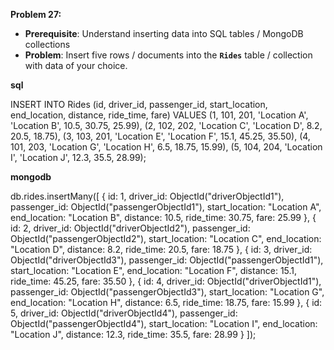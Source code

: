 **Problem 27:**

- **Prerequisite**: Understand inserting data into SQL tables / MongoDB collections
- **Problem**: Insert five rows / documents into the **`Rides`** table / collection with data of your choice.


**sql**

INSERT INTO Rides (id, driver_id, passenger_id, start_location, end_location, distance, ride_time, fare)
VALUES
    (1, 101, 201, 'Location A', 'Location B', 10.5, 30.75, 25.99),
    (2, 102, 202, 'Location C', 'Location D', 8.2, 20.5, 18.75),
    (3, 103, 201, 'Location E', 'Location F', 15.1, 45.25, 35.50),
    (4, 101, 203, 'Location G', 'Location H', 6.5, 18.75, 15.99),
    (5, 104, 204, 'Location I', 'Location J', 12.3, 35.5, 28.99);

**mongodb**
 
 db.rides.insertMany([
    {
        id: 1,
        driver_id: ObjectId("driverObjectId1"),
        passenger_id: ObjectId("passengerObjectId1"),
        start_location: "Location A",
        end_location: "Location B",
        distance: 10.5,
        ride_time: 30.75,
        fare: 25.99
    },
    {
        id: 2,
        driver_id: ObjectId("driverObjectId2"),
        passenger_id: ObjectId("passengerObjectId2"),
        start_location: "Location C",
        end_location: "Location D",
        distance: 8.2,
        ride_time: 20.5,
        fare: 18.75
    },
    {
        id: 3,
        driver_id: ObjectId("driverObjectId3"),
        passenger_id: ObjectId("passengerObjectId1"),
        start_location: "Location E",
        end_location: "Location F",
        distance: 15.1,
        ride_time: 45.25,
        fare: 35.50
    },
    {
        id: 4,
        driver_id: ObjectId("driverObjectId1"),
        passenger_id: ObjectId("passengerObjectId3"),
        start_location: "Location G",
        end_location: "Location H",
        distance: 6.5,
        ride_time: 18.75,
        fare: 15.99
    },
    {
        id: 5,
        driver_id: ObjectId("driverObjectId4"),
        passenger_id: ObjectId("passengerObjectId4"),
        start_location: "Location I",
        end_location: "Location J",
        distance: 12.3,
        ride_time: 35.5,
        fare: 28.99
    }
]);
